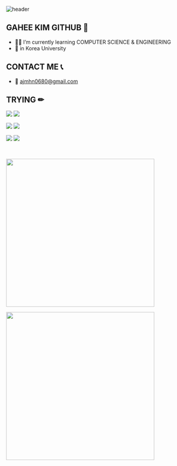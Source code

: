 ![header](https://capsule-render.vercel.app/api?type=wave&color=auto&height=250&section=header&text=WELCOME%20TO%20HEEKGH%20GITHUB&fontSize=50)

## GAHEE KIM GITHUB 👋

- 👩‍💻 I’m currently learning COMPUTER SCIENCE & ENGINEERING
- 🏫 in Korea University

## CONTACT ME 📞
- 📧 ajmhn0680@gmail.com

## TRYING ✏
<p align="left">
    <img src="https://img.shields.io/badge/python-3776AB?style=for-the-badge&logo=python&logoColor=white" />
    <img src="https://img.shields.io/badge/C-A8B9CC?style=flat-square&logo=C&logoColor=white" />
</p>

<p align="left">
    <img src="https://img.shields.io/badge/react-20232a.svg?style=for-the-badge&logo=react&logoColor=61DAFB" />
    <img src="https://img.shields.io/badge/css-1572B6?style=for-the-badge&logo=css3&logoColor=white" />
</p>

<p align="left">
    <img src="https://img.shields.io/badge/github-181717?style=for-the-badge&logo=github&logoColor=white" />
    <img src="https://img.shields.io/badge/git-F05032?style=for-the-badge&logo=git&logoColor=white" />
</p>

<br>

<!-- GitHub Stats & Top Langs -->
<p align="left">
    <img src="https://github-readme-stats.vercel.app/api?username=HEEKGH&show_icons=true&theme=onedark" width="400" />
</p>

<p align="left">
    <img src="https://github-readme-stats.vercel.app/api/top-langs/?username=HEEKGH&layout=compact&theme=onedark" width="400" />
</p>



<!--
[![Solved.ac Profile](http://mazassumnida.wtf/api/generate_badge?boj=ajmhn0680)](https://solved.ac/ajmhn0680)
-->

<!--
**HEEKGH/HEEKGH** is a ✨ _special_ ✨ repository because its `README.md` (this file) appears on your GitHub profile.

Here are some ideas to get you started:

- 🔭 I’m currently working on ...
- 🌱✏ I’m currently learning ...
- 👯 I’m looking to collaborate on ...
- 🤔 I’m looking for help with ...
- 💬 Ask me about ...
- 📫 How to reach me: ...
- 😄 Pronouns: ...
- ⚡ Fun fact: ...
-->
